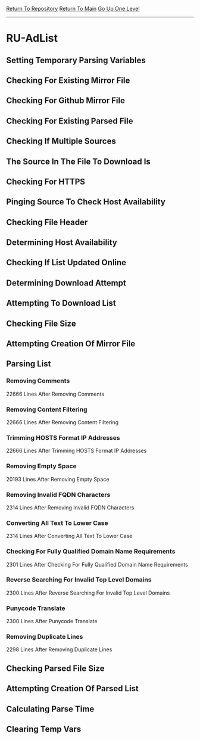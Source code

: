 [Return To Repository](https://github.com/deathbybandaid/piholeparser/)
[Return To Main](https://github.com/deathbybandaid/piholeparser/blob/master/RecentRunLogs/Mainlog.md)
[Go Up One Level](https://github.com/deathbybandaid/piholeparser/blob/master/RecentRunLogs/TopLevelScripts/30-Processing-External-Blacklists.md)
____________________________________
# RU-AdList
## Setting Temporary Parsing Variables
## Checking For Existing Mirror File
## Checking For Github Mirror File
## Checking For Existing Parsed File
## Checking If Multiple Sources
## The Source In The File To Download Is
## Checking For HTTPS
## Pinging Source To Check Host Availability
## Checking File Header
## Determining Host Availability
## Checking If List Updated Online
## Determining Download Attempt
## Attempting To Download List
## Checking File Size
## Attempting Creation Of Mirror File
## Parsing List
### Removing Comments
22666 Lines After Removing Comments
### Removing Content Filtering
22666 Lines After Removing Content Filtering
### Trimming HOSTS Format IP Addresses
22666 Lines After Trimming HOSTS Format IP Addresses
### Removing Empty Space
20193 Lines After Removing Empty Space
### Removing Invalid FQDN Characters
2314 Lines After Removing Invalid FQDN Characters
### Converting All Text To Lower Case
2314 Lines After Converting All Text To Lower Case
### Checking For Fully Qualified Domain Name Requirements
2301 Lines After Checking For Fully Qualified Domain Name Requirements
### Reverse Searching For Invalid Top Level Domains
2300 Lines After Reverse Searching For Invalid Top Level Domains
### Punycode Translate
2300 Lines After Punycode Translate
### Removing Duplicate Lines
2298 Lines After Removing Duplicate Lines
## Checking Parsed File Size
## Attempting Creation Of Parsed List
## Calculating Parse Time
## Clearing Temp Vars
